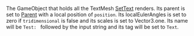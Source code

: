The GameObject that holds all the TextMesh [SetText](../SetText.md) renders. Its parent is set to [Parent](../Commands/Individual%20commands/Parent.md) with a local position of `position`. Its localEulerAngles is set to zero if `tridimensional` is false and its scales is set to Vector3.one. Its name will be `Test: ` followed by the input string and its tag will be set to `Text`.
